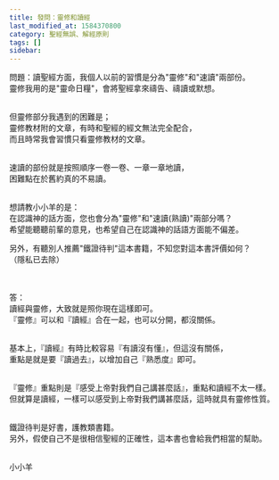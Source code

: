 ```yaml
---
title: 發問：靈修和讀經
last_modified_at: 1584370800
category: 聖經無誤、解經原則
tags: []
sidebar: 
---
```


<p>問題：讀聖經方面，我個人以前的習慣是分為"靈修"和"速讀"兩部份。<br/>
靈修我用的是"靈命日糧"，會將聖經拿來禱告、禱讀或默想。</p>
<p><br/>
但靈修部分我遇到的困難是；<br/>
靈修教材附的文章，有時和聖經的經文無法完全配合，<br/>
而且時常我會習慣只看靈修教材的文章。</p>
<p><br/>
速讀的部份就是按照順序一卷一卷、一章一章地讀，<br/>
困難點在於舊約真的不易讀。</p>
<p><br/>
想請教小小羊的是：<br/>
在認識神的話方面，您也會分為"靈修"和"速讀(熟讀)"兩部分嗎？<br/>
希望能聽聽前輩的意見，也希望自己在認識神的話語方面能不偏差。</p>
<p>另外，有聽別人推薦"鐵證待判"這本書籍，不知您對這本書評價如何？<br/>
（隱私已去除）<br/>
 </p>
<p><br/>
答：<br/>
讀經與靈修，大致就是照你現在這樣即可。<br/>
『靈修』可以和『讀經』合在一起，也可以分開，都沒關係。</p>
<p><br/>
基本上，『讀經』有時比較容易『有讀沒有懂』，但這沒有關係，<br/>
重點是就是要『讀過去』，以增加自己『熟悉度』即可。</p>
<p><br/>
『靈修』重點則是『感受上帝對我們自己講甚麼話』，重點和讀經不太一樣。<br/>
但就算是讀經，一樣可以感受到上帝對我們講甚麼話，這時就具有靈修性質。</p>
<p><br/>
鐵證待判是好書，護教類書籍。<br/>
另外，假使自己不是很相信聖經的正確性，這本書也會給我們相當的幫助。<br/>
 </p>
<p>小小羊</p>
